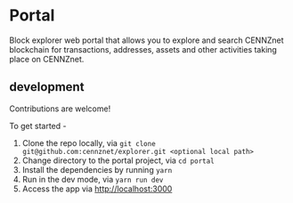 # Portal

Block explorer web portal that allows you to explore and search CENNZnet blockchain for transactions, addresses, assets and other activities taking place on CENNZnet.

## development

Contributions are welcome!

To get started -

1. Clone the repo locally, via `git clone git@github.com:cennznet/explorer.git <optional local path>`
2. Change directory to the portal project, via `cd portal`
3. Install the dependencies by running `yarn`
4. Run in the dev mode, via `yarn run dev`
5. Access the app via [http://localhost:3000](http://localhost:3000)